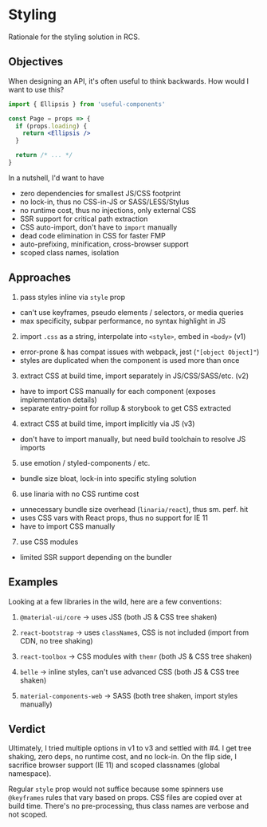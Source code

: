 # Styling

Rationale for the styling solution in RCS.

## Objectives

When designing an API, it's often useful to think backwards. How would I want to use this?

```jsx
import { Ellipsis } from 'useful-components'

const Page = props => {
  if (props.loading) {
    return <Ellipsis />
  }

  return /* ... */
}
```

In a nutshell, I'd want to have

- zero dependencies for smallest JS/CSS footprint
- no lock-in, thus no CSS-in-JS or SASS/LESS/Stylus
- no runtime cost, thus no injections, only external CSS
- SSR support for critical path extraction
- CSS auto-import, don't have to `import` manually
- dead code elimination in CSS for faster FMP
- auto-prefixing, minification, cross-browser support
- scoped class names, isolation

## Approaches

1. pass styles inline via `style` prop

- can't use keyframes, pseudo elements / selectors, or media queries
- max specificity, subpar performance, no syntax highlight in JS

2. import `.css` as a string, interpolate into `<style>`, embed in `<body>` (v1)

- error-prone & has compat issues with webpack, jest (`"[object Object]"`)
- styles are duplicated when the component is used more than once

3. extract CSS at build time, import separately in JS/CSS/SASS/etc. (v2)

- have to import CSS manually for each component (exposes implementation details)
- separate entry-point for rollup & storybook to get CSS extracted

4. extract CSS at build time, import implicitly via JS (v3)

- don't have to import manually, but need build toolchain to resolve JS imports

5. use emotion / styled-components / etc.

- bundle size bloat, lock-in into specific styling solution

6. use linaria with no CSS runtime cost

- unnecessary bundle size overhead (`linaria/react`), thus sm. perf. hit
- uses CSS vars with React props, thus no support for IE 11
- have to import CSS manually

7. use CSS modules

- limited SSR support depending on the bundler

## Examples

Looking at a few libraries in the wild, here are a few conventions:

1. `@material-ui/core` -> uses JSS (both JS & CSS tree shaken)

2. `react-bootstrap` -> uses `className`s, CSS is not included (import from CDN, no tree shaking)

3. `react-toolbox` -> CSS modules with `themr` (both JS & CSS tree shaken)

4. `belle` -> inline styles, can't use advanced CSS (both JS & CSS tree shaken)

5. `material-components-web` -> SASS (both tree shaken, import styles manually)

## Verdict

Ultimately, I tried multiple options in v1 to v3 and settled with #4. I get tree shaking, zero deps, no runtime cost, and no lock-in. On the flip side, I sacrifice browser support (IE 11) and scoped classnames (global namespace).

Regular `style` prop would not suffice because some spinners use `@keyframes` rules that vary based on props. CSS files are copied over at build time. There's no pre-processing, thus class names are verbose and not scoped.
